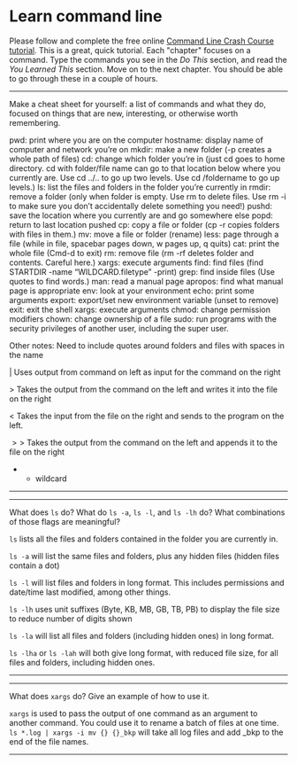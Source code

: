 # Learn command line

Please follow and complete the free online [Command Line Crash Course
tutorial](http://cli.learncodethehardway.org/book/). This is a great,
quick tutorial. Each "chapter" focuses on a command. Type the commands
you see in the _Do This_ section, and read the _You Learned This_
section. Move on to the next chapter. You should be able to go through
these in a couple of hours.


---

Make a cheat sheet for yourself: a list of commands and what they do, focused on things that are new, interesting, or otherwise worth remembering.

pwd: print where you are on the computer
hostname: display name of computer and network you’re on
mkdir: make a new folder (-p creates a whole path of files)
cd: change which folder you’re in (just cd goes to home directory.   cd with folder/file name can go to that location below where you currently are.  Use cd ../.. to go up two levels.  Use cd /foldername to go up levels.)
ls: list the files and folders in the folder you’re currently in
rmdir: remove a folder (only when folder is empty.  Use rm to delete files.  Use rm -i to make sure you don’t accidentally delete something you need!)
pushd: save the location where you currently are and go somewhere else
popd: return to last location pushed
cp: copy a file or folder (cp -r copies folders with files in them.)
mv: move a file or folder (rename)
less: page through a file (while in file, spacebar pages down, w pages up, q quits)
cat: print the whole file (Cmd-d to exit)
rm: remove file (rm -rf deletes folder and contents. Careful here.)
xargs: execute arguments
find: find files (find STARTDIR -name “WILDCARD.filetype” -print)
grep: find inside files (Use quotes to find words.)
man: read a manual page
apropos: find what manual page is appropriate
env: look at your environment
echo: print some arguments
export: export/set new environment variable (unset to remove)
exit: exit the shell
xargs: execute arguments 
chmod: change permission modifiers
chown: change ownership of a file
sudo: run programs with the security privileges of another user, including the super user. 

Other notes:
Need to include quotes around folders and files with spaces in the name

$|$ Uses output from command on left as input for the command on the right

$>$ Takes the output from the command on the left and writes it into the file on the right

$<$ Takes the input from the file on the right and sends to the program on the left.

$>>$ Takes the output from the command on the left and appends it to the file on the right

* - wildcard


---


---

What does `ls` do? What do `ls -a`, `ls -l`, and `ls -lh` do? What combinations of those flags are meaningful?

`ls` lists all the files and folders contained in the folder you are currently in.  

`ls -a` will list the same files and folders, plus any hidden files (hidden files contain a dot)

`ls -l` will list files and folders in long format.  This includes permissions and date/time last modified, among other things.

`ls -lh` uses unit suffixes (Byte, KB, MB, GB, TB, PB) to display the file size to reduce number of digits shown

`ls -la` will list all files and folders (including hidden ones) in long format.

`ls -lha` or `ls -lah` will both give long format, with reduced file size, for all files and folders, including hidden ones.

---


---

What does `xargs` do? Give an example of how to use it.

`xargs` is used to pass the output of one command as an argument to another command.  You could use it to rename a batch of files at one time.  `ls *.log | xargs -i mv {} {}_bkp`  will take all log files and add _bkp to the end of the file names.  

---
